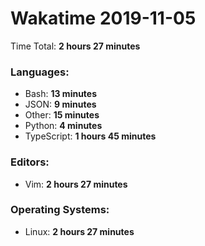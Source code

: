 # Wakatime 2019-11-05

Time Total: **2 hours 27 minutes**

### Languages:
- Bash: **13 minutes** 
- JSON: **9 minutes** 
- Other: **15 minutes** 
- Python: **4 minutes** 
- TypeScript: **1 hours 45 minutes** 

### Editors:
- Vim: **2 hours 27 minutes** 

### Operating Systems:
- Linux: **2 hours 27 minutes** 

